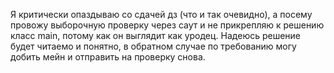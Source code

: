Я критически опаздываю со сдачей дз (что и так очевидно), а посему провожу выборочную проверку через саут и не прикрепляю к решению класс main, потому как он выглядит как уродец. Надеюсь решение будет читаемо и понятно, в обратном случае по требованию могу добить мейн и отправить на проверку снова. 
